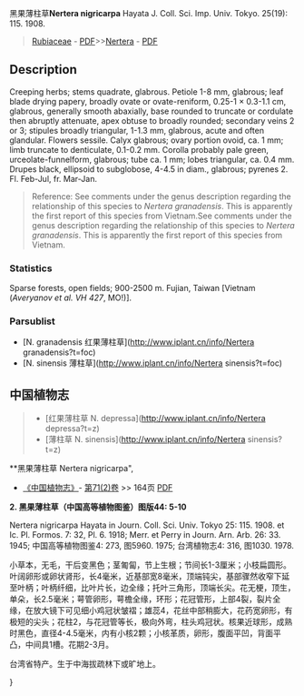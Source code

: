 黑果薄柱草**Nertera nigricarpa** Hayata J. Coll. Sci. Imp. Univ. Tokyo. 25(19): 115. 1908.

> [Rubiaceae](http://www.iplant.cn/info/Rubiaceae?t=foc) - [PDF](http://www.iplant.cn/foc/pdf/Rubiaceae.pdf)>>[Nertera](http://www.iplant.cn/info/Nertera?t=foc) - [PDF](http://www.iplant.cn/foc/pdf/Nertera.pdf)

## Description

Creeping herbs; stems quadrate, glabrous. Petiole 1-8 mm, glabrous; leaf blade drying papery, broadly ovate or ovate-reniform, 0.25-1 × 0.3-1.1 cm, glabrous, generally smooth abaxially, base rounded to truncate or cordulate then abruptly attenuate, apex obtuse to broadly rounded; secondary veins 2 or 3; stipules broadly triangular, 1-1.3 mm, glabrous, acute and often glandular. Flowers sessile. Calyx glabrous; ovary portion ovoid, ca. 1 mm; limb truncate to denticulate, 0.1-0.2 mm. Corolla probably pale green, urceolate-funnelform, glabrous; tube ca. 1 mm; lobes triangular, ca. 0.4 mm. Drupes black, ellipsoid to subglobose, 4-4.5 in diam., glabrous; pyrenes 2. Fl. Feb-Jul, fr. Mar-Jan.

> Reference: 
> See comments under the genus description regarding the relationship of this species to *Nertera granadensis*. This is apparently the first report of this species from Vietnam.See comments under the genus description regarding the relationship of this species to *Nertera granadensis*. This is apparently the first report of this species from Vietnam.

### Statistics
Sparse forests, open fields; 900-2500 m. Fujian, Taiwan [Vietnam (*Averyanov et al. VH 427*, MO!)].

### Parsublist

* [N.  granadensis  红果薄柱草](http://www.iplant.cn/info/Nertera granadensis?t=foc)
* [N.  sinensis  薄柱草](http://www.iplant.cn/info/Nertera sinensis?t=foc)

## 中国植物志

> * [红果薄柱草  N.  depressa](http://www.iplant.cn/info/Nertera depressa?t=z)
> * [薄柱草  N.  sinensis](http://www.iplant.cn/info/Nertera sinensis?t=z)

**黑果薄柱草 Nertera nigricarpa",

* [《中国植物志》](http://www.iplant.cn/frps)- [第71(2)卷](http://www.iplant.cn/frps/vol/71(2)) >> 164页 [PDF](http://www.iplant.cn/frps/pdf/71(2)/164.PDF)

**2. 黑果薄柱草（中国高等植物图鉴）图版44: 5-10**

Nertera nigricarpa Hayata in Journ. Coll. Sci. Univ. Tokyo 25: 115. 1908. et Ic. Pl. Formos. 7: 32, Pl. 6. 1918; Merr. et Perry in Journ. Arn. Arb. 26: 33. 1945; 中国高等植物图鉴4: 273, 图5960. 1975; 台湾植物志4: 316, 图1030. 1978.

小草本，无毛，干后变黑色；茎匍匐，节上生根；节间长1-3厘米；小枝扁圆形。叶阔卵形或卵状肾形，长4毫米，近基部宽8毫米，顶端钝尖，基部骤然收窄下延至叶柄；叶柄纤细，比叶片长，边全缘；托叶三角形，顶端长尖。花无梗，顶生，单朵，长2.5毫米；萼管卵形，萼檐全缘，环形；花冠管形，上部4裂，裂片全缘，在放大镜下可见细小鸡冠状皱褶；雄蕊4，花丝中部稍膨大，花药宽卵形，有极短的尖头；花柱2，与花冠管等长，极向外弯，柱头鸡冠状。核果近球形，成熟时黑色，直径4-4.5毫米，内有小核2颗；小核革质，卵形，腹面平凹，背面平凸，中间具1槽。花期2-3月。

台湾省特产。生于中海拔疏林下或旷地上。

}